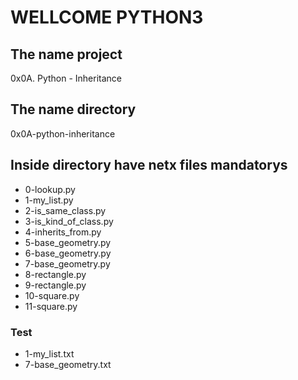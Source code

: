 #                        WELLCOME PYTHON3

## The name project

0x0A. Python - Inheritance

## The name directory

0x0A-python-inheritance

## Inside directory have netx files mandatorys

* 0-lookup.py
* 1-my_list.py
* 2-is_same_class.py
* 3-is_kind_of_class.py
* 4-inherits_from.py
* 5-base_geometry.py
* 6-base_geometry.py
* 7-base_geometry.py
* 8-rectangle.py
* 9-rectangle.py
* 10-square.py
* 11-square.py

### Test

* 1-my_list.txt
* 7-base_geometry.txt